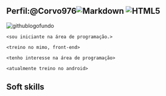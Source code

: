 ## **Perfil:@Corvo976**![Markdown](https://img.shields.io/badge/Markdown-000?style=for-the-badge&logo=markdown) ![HTML5](https://img.shields.io/badge/HTML5-E34F26?style=for-the-badge&logo=html5&logoColor=white)


![githublogofundo](https://cdn.icon-icons.com/icons2/2429/PNG/512/github_logo_icon_147285.png)

```<sou iniciante na área de programação.>```

```<treino no mimo, front-end>```

```<tenho interesse na área de programação>```

```<atualmente treino no android>```

## Soft skills




